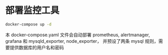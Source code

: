 # 部署监控工具

```sh
docker-compose up -d
```

本 docker-compose.yaml 文件会自动部署 prometheus, alertmanager, grafana 和
mysqld_exporter, node_exporter，
并预设了两条 mysql 规则，需要提供数据库的用户名和密码
